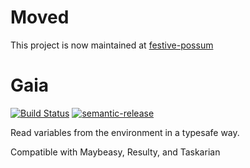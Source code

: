 # Moved
This project is now maintained at [festive-possum](https://github.com/kofno/festive-possum/tree/main/packages/gaia)

# Gaia

[![Build Status](https://travis-ci.org/kofno/gaia.svg?branch=master)](https://travis-ci.org/kofno/gaia)
[![semantic-release](https://img.shields.io/badge/%20%20%F0%9F%93%A6%F0%9F%9A%80-semantic--release-e10079.svg?style=plastic)](https://github.com/semantic-release/semantic-release)

Read variables from the environment in a typesafe way.

Compatible with Maybeasy, Resulty, and Taskarian
